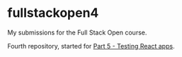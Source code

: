 # fullstackopen4
My submissions for the Full Stack Open course.

Fourth repository, started for [Part 5 - Testing React apps](https://fullstackopen.com/en/part5).
